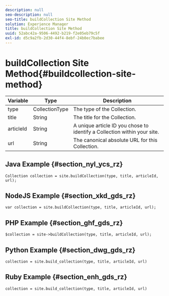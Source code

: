 ```yaml
---
description: null
seo-description: null
seo-title: buildCollection Site Method
solution: Experience Manager
title: buildCollection Site Method
uuid: 52abc42a-9506-4492-b219-f2e05eb79c5f
exl-id: d5c9a2fb-2d30-44f4-8ebf-24b0ec7babee
---
```

# buildCollection Site Method{#buildcollection-site-method}

|Variable|Type|Description|
|--- |--- |--- |
|type|CollectionType|The type of the Collection.|
|title|String|The title for the Collection.|
|articleId|String|A unique article ID you chose to identify a Collection within your site.|
|url|String|The canonical absolute URL for this Collection.|

## Java Example {#section_nyl_ycs_rz}

```
Collection collection = site.buildCollection(type, title, articleId, url); 

```

## NodeJS Example {#section_xkd_gds_rz}

```
var collection = site.buildCollection(type, title, articleId, url); 

```

## PHP Example {#section_ghf_gds_rz}

```
$collection = site->buildCollection(type, title, articleId, url); 

```

## Python Example {#section_dwg_gds_rz}

```
collection = site.build_collection(type, title, articleId, url) 

```

## Ruby Example {#section_enh_gds_rz}

```
collection = site.build_collection(type, title, articleId, url) 

```
